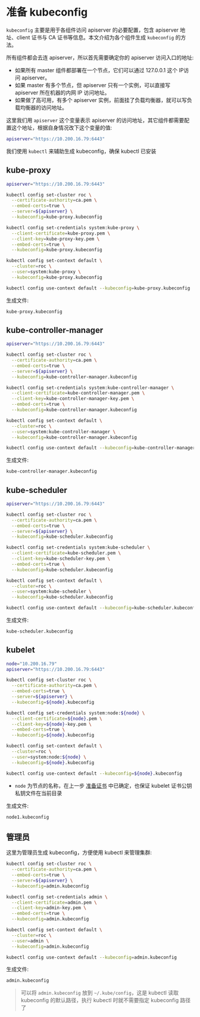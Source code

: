 # 准备 kubeconfig

`kubeconfig` 主要是用于各组件访问 apiserver 的必要配置，包含 apiserver 地址、client 证书与 CA 证书等信息。本文介绍为各个组件生成 `kubeconfig` 的方法。

所有组件都会去连 apiserver，所以首先需要确定你的 apiserver 访问入口的地址:

* 如果所有 master 组件都部署在一个节点，它们可以通过 127.0.0.1 这个 IP访问 apiserver。
* 如果 master 有多个节点，但 apiserver 只有一个实例，可以直接写 apiserver 所在机器的内网 IP 访问地址。
* 如果做了高可用，有多个 apiserver 实例，前面挂了负载均衡器，就可以写负载均衡器的访问地址。

这里我们用 `apiserver` 这个变量表示 apiserver 的访问地址，其它组件都需要配置这个地址，根据自身情况改下这个变量的值:

``` bash
apiserver="https://10.200.16.79:6443"
```

我们使用 `kubectl` 来辅助生成 kubeconfig，确保 kubectl 已安装

## kube-proxy

``` bash
apiserver="https://10.200.16.79:6443"

kubectl config set-cluster roc \
  --certificate-authority=ca.pem \
  --embed-certs=true \
  --server=${apiserver} \
  --kubeconfig=kube-proxy.kubeconfig

kubectl config set-credentials system:kube-proxy \
  --client-certificate=kube-proxy.pem \
  --client-key=kube-proxy-key.pem \
  --embed-certs=true \
  --kubeconfig=kube-proxy.kubeconfig

kubectl config set-context default \
  --cluster=roc \
  --user=system:kube-proxy \
  --kubeconfig=kube-proxy.kubeconfig

kubectl config use-context default --kubeconfig=kube-proxy.kubeconfig

```

生成文件:

``` txt
kube-proxy.kubeconfig
```

## kube-controller-manager

``` bash
apiserver="https://10.200.16.79:6443"

kubectl config set-cluster roc \
  --certificate-authority=ca.pem \
  --embed-certs=true \
  --server=${apiserver} \
  --kubeconfig=kube-controller-manager.kubeconfig

kubectl config set-credentials system:kube-controller-manager \
  --client-certificate=kube-controller-manager.pem \
  --client-key=kube-controller-manager-key.pem \
  --embed-certs=true \
  --kubeconfig=kube-controller-manager.kubeconfig

kubectl config set-context default \
  --cluster=roc \
  --user=system:kube-controller-manager \
  --kubeconfig=kube-controller-manager.kubeconfig

kubectl config use-context default --kubeconfig=kube-controller-manager.kubeconfig

```

生成文件:

``` txt
kube-controller-manager.kubeconfig
```

## kube-scheduler

``` bash
apiserver="https://10.200.16.79:6443"

kubectl config set-cluster roc \
  --certificate-authority=ca.pem \
  --embed-certs=true \
  --server=${apiserver} \
  --kubeconfig=kube-scheduler.kubeconfig

kubectl config set-credentials system:kube-scheduler \
  --client-certificate=kube-scheduler.pem \
  --client-key=kube-scheduler-key.pem \
  --embed-certs=true \
  --kubeconfig=kube-scheduler.kubeconfig

kubectl config set-context default \
  --cluster=roc \
  --user=system:kube-scheduler \
  --kubeconfig=kube-scheduler.kubeconfig

kubectl config use-context default --kubeconfig=kube-scheduler.kubeconfig

```

生成文件:

``` txt
kube-scheduler.kubeconfig
```

## kubelet

``` bash
node="10.200.16.79"
apiserver="https://10.200.16.79:6443"

kubectl config set-cluster roc \
  --certificate-authority=ca.pem \
  --embed-certs=true \
  --server=${apiserver} \
  --kubeconfig=${node}.kubeconfig

kubectl config set-credentials system:node:${node} \
  --client-certificate=${node}.pem \
  --client-key=${node}-key.pem \
  --embed-certs=true \
  --kubeconfig=${node}.kubeconfig

kubectl config set-context default \
  --cluster=roc \
  --user=system:node:${node} \
  --kubeconfig=${node}.kubeconfig

kubectl config use-context default --kubeconfig=${node}.kubeconfig

```

* `node` 为节点的名称，在上一步 [准备证书](prepare-cluster-certs.md#for-kubelet) 中已确定，也保证 kubelet 证书公钥私钥文件在当前目录

生成文件:

``` txt
node1.kubeconfig
```

## 管理员

这里为管理员生成 kubeconfig，方便使用 kubectl 来管理集群:

``` bash
kubectl config set-cluster roc \
  --certificate-authority=ca.pem \
  --embed-certs=true \
  --server=${apiserver} \
  --kubeconfig=admin.kubeconfig

kubectl config set-credentials admin \
  --client-certificate=admin.pem \
  --client-key=admin-key.pem \
  --embed-certs=true \
  --kubeconfig=admin.kubeconfig

kubectl config set-context default \
  --cluster=roc \
  --user=admin \
  --kubeconfig=admin.kubeconfig

kubectl config use-context default --kubeconfig=admin.kubeconfig

```

生成文件:

``` txt
admin.kubeconfig
```

> 可以将 `admin.kubeconfig` 放到 `~/.kube/config`，这是 kubectl 读取 kubeconfig 的默认路径，执行 kubectl 时就不需要指定 kubeconfig 路径了
